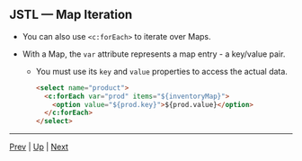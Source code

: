 ## JSTL — Map Iteration

* You can also use `<c:forEach>` to iterate over Maps.

* With a Map, the `var` attribute represents a map entry - a key/value pair.

  * You must use its `key` and `value` properties to access the actual data.

    ```html
    <select name="product">
      <c:forEach var="prod" items="${inventoryMap}">
        <option value="${prod.key}">${prod.value}</option>
      </c:forEach>
    </select>
    ```

<hr>

[Prev](06-JSTLListIteration.md) | [Up](../README.md) | [Next](07-JSTLFormatting.md)

